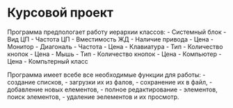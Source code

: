 # Курсовой проект
 Программа предпологает работу иерархии классов:
	- Системный блок
		- Вид ЦП
		- Частота ЦП
		- Вместимость ЖД
		- Наличие привода
		- Цена
	- Монитор
		- Диагональ
		- Частота
		- Цена
	- Клавиатура
		- Тип
		- Количество кнопок
		- Цена
	- Мышь
		- Тип
		- Количество кнопок
		- Цена
	- Компьютер
		- Цена
	- Компьтерный класс

 Программа имеет всебе все необходимые функции для работы: 
	- создание списков, 
	- загрузки их из фалов, 
	- сохранение их в файл, 
	- добавление новых елементов, 
	- полное редактирование
	- элементов, поиск элементов, 
	- удаление эелементов и их просмотр.
